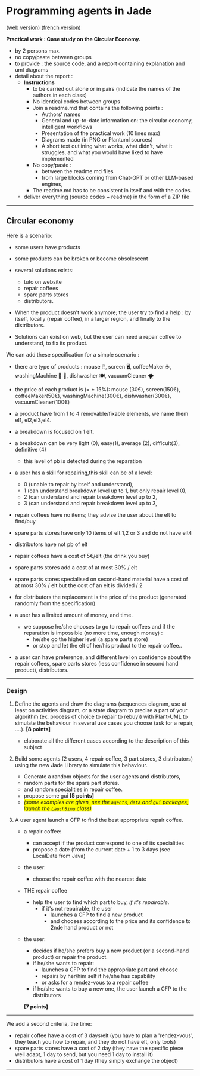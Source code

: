 <meta name="description" content="Programming multi-agent in Java : use of an updated version of the Jade 
platform. Materials for Jade Tutorial : communication, protocols, votes, services, behaviors, ..." />

# Programming agents in Jade

[(web version)](https://emmanueladam.github.io/jade/)
[(french version)](https://github.com/EmmanuelADAM/jade/tree/master/)

**Practical work : Case study on the Circular Economy.**
- by 2 persons max.
- no copy/paste between groups
- to provide : the source code, and a report containing explanation and uml diagrams
- detail about the report :
  - **Instructions**
    - to be carried out alone or in pairs (indicate the names of the authors in each class)
    - No identical codes between groups 
    - Join a readme.md that contains the following points :
      - Authors' names
      - General and up-to-date information on: the circular economy, intelligent workflows
      - Presentation of the practical work (10 lines max)
      - Diagrams made (in PNG or Plantuml sources)
      - A short text outlining what works, what didn't, what it struggles, and what you would have liked to have implemented 
    - No copy/paste :
      - between the readme.md files
      - from large blocks coming from Chat-GPT or other LLM-based engines, 
    - The readme.md has to be consistent in itself and with the codes.
  - deliver everything (source codes + readme) in the form of a ZIP file

----
## Circular economy

Here is a scenario:

- some users have products
- some products can be broken or become obsolescent
- several solutions exists:
    - tuto on website
    - repair coffees
    - spare parts stores
    - distributors.

- When the product doesn't work anymore; the user try to find a help : by itself, locally (repair coffee), in a larger
  region, and finally to the distributors.

- Solutions can exist on web, but the user can need a repair coffee to understand, to fix its product.

We can add these specification for a simple scenario :
- there are type of products : mouse :computer_mouse:, screen :desktop_computer:,  coffeeMaker :coffee:, washingMachine :dress: :jeans:, dishwasher :plate_with_cutlery:,  vacuumCleaner :tornado:
- the price of each product is (= ± 15%): mouse  (30€), screen(150€),  coffeeMaker(50€), washingMachine(300€), dishwasher(300€),  vacuumCleaner(100€)
- a product have from 1 to 4 removable/fixable elements, we name them el1, el2,el3,el4.
- a breakdown is focused on 1 elt.
- a breakdown can be very light (0), easy(1), average (2), difficult(3), definitive (4)
    - this level of pb is detected during the reparation
- a user has a skill for repairing,this skill can be of a level:
    - 0 (unable to repair by itself and understand),
    - 1 (can understand breakdown level up to 1, but only repair level 0),
    - 2 (can understand and repair breakdown level up to 2,
    - 3 (can understand and repair breakdown level up to 3,

- repair coffees have no items; they advise the user about the elt to find/buy
- spare parts stores have only 10 items of elt 1,2 or 3 and do not have elt4
- distributors have not pb of elt

- repair coffees have a cost of 5€/elt (the drink you buy)
- spare parts stores add a cost of at most 30% / elt
- spare parts stores specialised on second-hand material have a cost of at most 30% / elt but the cost of an elt is divided / 2
- for distributors the replacement is the price of the product (generated randomly from the specification)

- a user has a limited amount of money, and time.
    - we suppose he/she chooses to go to repair coffees and if the reparation is impossible (no more time, enough money)  :
        - he/she go the  higher level (a spare parts store)
        - or stop and let the elt of her/his product to the repair coffee..

- a user can have preference, and different level on confidence about the repair coffees, spare parts stores (less confidence in second hand product), distributors.

---
### Design
1. Define the agents and draw the diagrams (sequences diagram, use at least on activities diagram, or a state diagram to precise a part of your algorithm (ex. process of choice to repair to rebuy)) with Plant-UML
   to simulate the behaviour in several use cases you choose (ask for a repair, ....). **[8 points]**
    - elaborate all the different cases according to the description of this subject

2. Build some agents (2 users, 4 repair coffee, 3 part stores, 3 distributors) using the new Jade Library to simulate this behaviour.
    - Generate a random objects for the user agents and distributors,
    - random parts for the spare part stores.
    - and random specialities in repair coffee.
    - propose some gui **[5 points]**
    - <span style="background-color:yellow">*(some examples are given, see the ``agents``, ``data`` and ``gui`` packages; launch the ``LauchSimu`` class)*</span>

3. A user agent launch a CFP to find the best appropriate repair coffee.
    -  a repair coffee:
        - can accept if the product correspond to one of its specialities
        - propose a date (from the current date + 1 to 3 days (see LocalDate from Java)
    - the user:
        - choose the repair coffee with the nearest date
    - THE repair coffee
        - help the user to find which part to buy, *if it's repairable*.
            - if it's not repairable, the user
                - launches a CFP to find a new product
                - and chooses according to the price and its confidence to 2nde hand product or not
    - the user:
        - decides if he/she prefers buy a new product (or a second-hand product) or repair the product.
        - if he/she wants to repair:
            - launches a CFP to find the appropriate part and choose
            - repairs by her/him self if he/she has capability
            - or asks for a rendez-vous to a repair coffee
        - if he/she wants to buy a new one, the user launch a CFP to the distributors

      **[7 points]**

---

We add a second criteria, the time:
- repair coffee have a cost of 3 days/elt (you have to plan a 'rendez-vous', they teach you how to repair, and they do not have elt, only tools)
- spare parts stores  have a cost of 2 day (they have the specific piece well adapt, 1 day to send, but you need 1 day to install it)
- distributors have a cost of 1 day (they simply exchange the object)

---